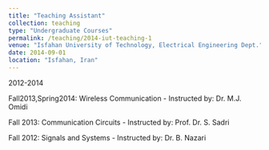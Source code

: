 ```yaml
---
title: "Teaching Assistant"
collection: teaching
type: "Undergraduate Courses"
permalink: /teaching/2014-iut-teaching-1
venue: "Isfahan University of Technology, Electrical Engineering Dept."
date: 2014-09-01
location: "Isfahan, Iran"
---
```

2012-2014

Fall2013,Spring2014: Wireless Communication - Instructed by: Dr. M.J. Omidi

Fall 2013: Communication Circuits - Instructed by: Prof. Dr. S. Sadri 

Fall 2012: Signals and Systems - Instructed by: Dr. B. Nazari

